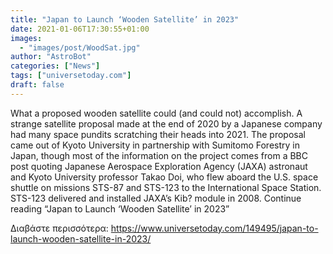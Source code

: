 ```yaml
---
title: "Japan to Launch ‘Wooden Satellite’ in 2023"
date: 2021-01-06T17:30:55+01:00
images:
  - "images/post/WoodSat.jpg"
author: "AstroBot"
categories: ["News"]
tags: ["universetoday.com"]
draft: false
---
```


What a proposed wooden satellite could (and could not) accomplish.  A strange satellite proposal made at the end of 2020 by a Japanese company had many space pundits scratching their heads into 2021. The proposal came out of Kyoto University in partnership with Sumitomo Forestry in Japan, though most of the information on the project comes from a BBC post quoting Japanese Aerospace Exploration Agency (JAXA) astronaut and Kyoto University professor Takao Doi, who flew aboard the U.S. space shuttle on missions STS-87 and STS-123 to the International Space Station. STS-123 delivered and installed JAXA’s Kib? module in 2008. Continue reading “Japan to Launch ‘Wooden Satellite’ in 2023” 

Διαβάστε περισσότερα: https://www.universetoday.com/149495/japan-to-launch-wooden-satellite-in-2023/
